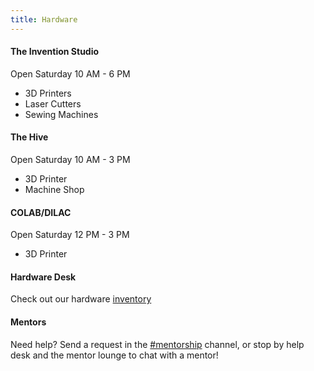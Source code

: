```yaml
---
title: Hardware
---
```

#### **The Invention Studio**
Open Saturday 10 AM - 6 PM
* 3D Printers
* Laser Cutters
* Sewing Machines

#### **The Hive**
Open Saturday 10 AM - 3 PM
* 3D Printer
* Machine Shop

#### **COLAB/DILAC**
Open Saturday 12 PM - 3 PM
* 3D Printer

#### **Hardware Desk**
Check out our hardware [inventory](https://tinyurl.com/y3oez2um)

#### **Mentors**
Need help? Send a request in the [#mentorship](https://horizons-2019.slack.com/messages/CHMG8AKRB/) channel, or stop by help desk and the mentor lounge to chat with a mentor!
